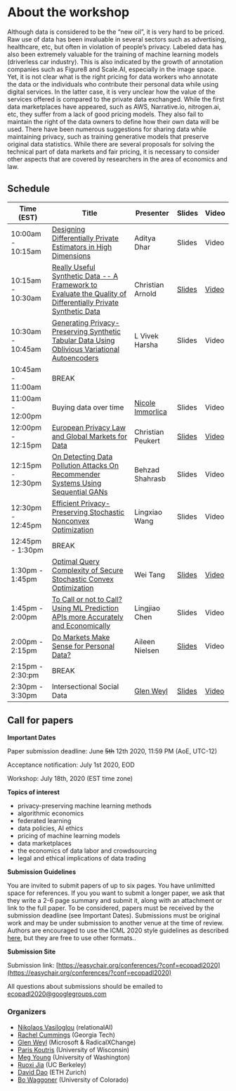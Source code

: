 
# About the workshop #

Although data is considered to be the “new oil”, it is very hard to be priced. Raw use of data has been invaluable in several sectors such as advertising, healthcare, etc, but often in violation of people’s privacy. Labeled data has also been extremely valuable for the training of machine learning models (driverless car industry). This is also indicated by the growth of annotation companies such as Figure8 and Scale.AI, especially in the image space. Yet, it is not clear what is the right pricing for data workers who annotate the data or the individuals who contribute their personal data while using digital services. In the latter case, it is very unclear how the value of the services offered is compared to the private data exchanged.  While the first data marketplaces have appeared, such as AWS, Narrative.io, nitrogen.ai, etc, they suffer from a lack of good pricing models. They also fail to maintain the right of the data owners to define how their own data will be used. There have been numerous suggestions for sharing data while maintaining privacy, such as training generative models that preserve original data statistics.
While there are several proposals for solving the technical part of data markets and fair pricing, it is necessary to consider other aspects that are covered by researchers in the area of economics and law. 

## Schedule ##

Time (EST)  | Title  | Presenter | Slides | Video |
----------- | ------ | --------- | ------ | ----- |
10:00am - 10:15am | [Designing Differentially Private Estimators in High Dimensions](https://drive.google.com/file/d/1cQhjxk96e0erVyo1ofOHDzpeh1OTgpyx/view?usp=sharing) | 	Aditya Dhar | Slides | Video|
10:15am - 10:30am | [Really Useful Synthetic Data -- A Framework to Evaluate the Quality of Differentially Private Synthetic Data](https://drive.google.com/file/d/1dwUptJjiWfKtEx2NZmEjz38GGR6UIbXH/view?usp=sharing) | 	Christian Arnold | [Slides](https://drive.google.com/file/d/1IN4vmr1qEeGHc1HAlPLtHdG1sKSxH7U3/view?usp=sharing) | [Video](https://drive.google.com/file/d/1IB7J1IM6LdQDjBcVQq-30R3OZqtchv7c/view?usp=sharing)|
10:30am - 10:45am |	[Generating Privacy-Preserving Synthetic Tabular Data Using Oblivious Variational Autoencoders](https://drive.google.com/file/d/1R6S59Nr0saOZuhr_mrk-_6DvZeOZ7Xdz/view?usp=sharing)  |	L Vivek Harsha | Slides | Video |
10:45am - 11:00am | BREAK |
11:00am - 12:00pm |   Buying data over time  | [Nicole Immorlica](http://www.immorlica.com/) | Slides | Video |
12:00pm - 12:15pm   | [European Privacy Law and Global Markets for Data](https://drive.google.com/file/d/1xNg6w_RbTVk5rdkW9obbYMUBa74sio4c/view?usp=sharing) | Christian Peukert | [Slides](https://drive.google.com/file/d/1VNLhw4hudcAzdlY768qFOsEVp64aj3kr/view?usp=sharing) | [Video](https://drive.google.com/file/d/1ntKiRoA5MVhKyj5ahqLJkH-0l10i2qAo/view?usp=sharing) |
12:15pm - 12:30pm | [On Detecting Data Pollution Attacks On Recommender Systems Using Sequential GANs](https://drive.google.com/file/d/1b9iJHLq4g-aCRqdGocnqdx0x7p0TzPXE/view?usp=sharing) | Behzad Shahrasb | Slides | Video |
12:30pm - 12:45pm | 	[Efficient Privacy-Preserving Stochastic Nonconvex Optimization](https://drive.google.com/file/d/1FfGuUOnVgCCOUsBh80_jj67FW9A4HrVt/view?usp=sharing) | 	Lingxiao Wang | Slides | Video|
12:45pm - 1:30pm  | BREAK |
1:30pm - 1:45pm   | [Optimal Query Complexity of Secure Stochastic Convex Optimization](https://drive.google.com/file/d/16ZQbfEawSpy2Zr_rCPDw5tDdWyB5K7c9/view?usp=sharing)  | Wei Tang | [Slides](https://drive.google.com/file/d/11jaDtYRqUkcpQ6QnxWTqVTBKmcGEpRTA/view?usp=sharing) | [Video](https://drive.google.com/file/d/1hWo0UKmMwl5hy_uqNOgUlVDEhKI5iKSP/view?usp=sharing) | Slides | Video |
1:45pm - 2:00pm   | [To Call or not to Call? Using ML Prediction APIs more Accurately and Economically](https://drive.google.com/file/d/1fmCr50IvAMPOMGLwUMZkDzvywEzcsSlW/view?usp=sharing) | Lingjiao Chen | Slides | Video |
2:00pm - 2:15pm | [Do Markets Make Sense for Personal Data?](https://drive.google.com/file/d/1JzbPrvW9ELfkATS3DiaAzWkCf6fLDFqx/view?usp=sharing)  | Aileen Nielsen | [Slides](https://drive.google.com/file/d/1OQQnNBDDVqKhr_ZHRoRYXCgDizSGEqeR/view?usp=sharing) | Video |
2:15pm - 2:30:pm | BREAK| 
2:30pm - 3:30pm | Intersectional Social Data | [Glen Weyl](http://glenweyl.com/) | [Slides](https://drive.google.com/file/d/1n2EivlulQvKPVbxAuit51M0GgZvpeERs/view?usp=sharing) | [Video](https://drive.google.com/file/d/1ytiGdbcTRk91JCN1WKHGWdyA8dNiltdC/view?usp=sharing) |

## Call for papers ##

**Important Dates**

Paper submission deadline: June ~~5th~~ 12th 2020, 11:59 PM (AoE, UTC-12)

Acceptance notification: July 1st 2020, EOD

Workshop: July 18th, 2020 (EST time zone)
 
**Topics of interest** 

- privacy-preserving machine learning methods
- algorithmic economics
- federated learning
- data policies, AI ethics
- pricing of machine learning models 
- data marketplaces
- the economics of data labor and crowdsourcing
- legal and ethical implications of data trading

**Submission Guidelines**

You are invited to submit papers of up to six pages. You have unlimitted space for references. If you you want to submit a longer paper, we ask that they write a 2-6 page summary and submit it, along with an attachment or link to the full paper.  To be considered, papers must be received by the submission deadline (see Important Dates). Submissions must be original work and may be under submission to another venue at the time of review. Authors are encouraged to use the ICML 2020 style guidelines as described [here](https://icml.cc/Conferences/2020/StyleAuthorInstructions), but they are free to use other formats.. 

**Submission Site**

Submission link: [https://easychair.org/conferences/?conf=ecopadl2020](https://easychair.org/conferences/?conf=ecopadl2020)

All questions about submissions should be emailed to [ecopadl2020@googlegroups.com](mailto:ecopadl2020@googlegroups.com)


### Organizers ####
- [Nikolaos Vasiloglou](https://www.linkedin.com/in/vasiloglou) (relationalAI)
- [Rachel Cummings](https://pwp.gatech.edu/rachel-cummings/) 	(Georgia Tech)
- [Glen Weyl](http://glenweyl.com/)	(Microsoft & RadicalXChange)
- [Paris Koutris](http://pages.cs.wisc.edu/~paris/)  (University of Wisconsin)  		
- [Meg Young](https://ischool.uw.edu/people/phd/profile/megyoung)	(University of Washington)
- [Ruoxi Jia](https://ruoxijia.github.io/) (UC Berkeley)
- [David Dao](https://daviddao.org/) (ETH Zurich)	
- [Bo Waggoner](https://www.bowaggoner.com/)	(University of Colorado)	


